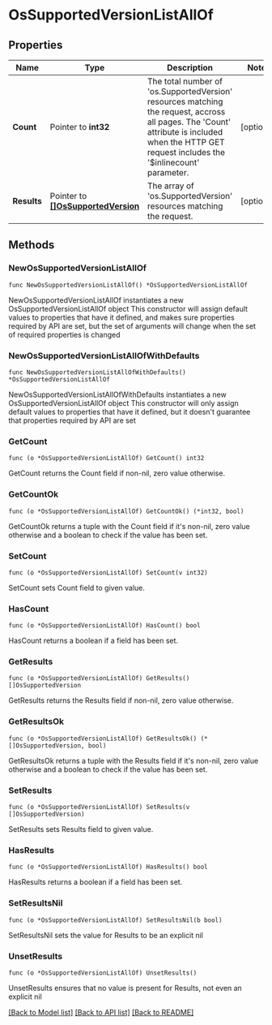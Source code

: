 # OsSupportedVersionListAllOf

## Properties

Name | Type | Description | Notes
------------ | ------------- | ------------- | -------------
**Count** | Pointer to **int32** | The total number of &#39;os.SupportedVersion&#39; resources matching the request, accross all pages. The &#39;Count&#39; attribute is included when the HTTP GET request includes the &#39;$inlinecount&#39; parameter. | [optional] 
**Results** | Pointer to [**[]OsSupportedVersion**](os.SupportedVersion.md) | The array of &#39;os.SupportedVersion&#39; resources matching the request. | [optional] 

## Methods

### NewOsSupportedVersionListAllOf

`func NewOsSupportedVersionListAllOf() *OsSupportedVersionListAllOf`

NewOsSupportedVersionListAllOf instantiates a new OsSupportedVersionListAllOf object
This constructor will assign default values to properties that have it defined,
and makes sure properties required by API are set, but the set of arguments
will change when the set of required properties is changed

### NewOsSupportedVersionListAllOfWithDefaults

`func NewOsSupportedVersionListAllOfWithDefaults() *OsSupportedVersionListAllOf`

NewOsSupportedVersionListAllOfWithDefaults instantiates a new OsSupportedVersionListAllOf object
This constructor will only assign default values to properties that have it defined,
but it doesn't guarantee that properties required by API are set

### GetCount

`func (o *OsSupportedVersionListAllOf) GetCount() int32`

GetCount returns the Count field if non-nil, zero value otherwise.

### GetCountOk

`func (o *OsSupportedVersionListAllOf) GetCountOk() (*int32, bool)`

GetCountOk returns a tuple with the Count field if it's non-nil, zero value otherwise
and a boolean to check if the value has been set.

### SetCount

`func (o *OsSupportedVersionListAllOf) SetCount(v int32)`

SetCount sets Count field to given value.

### HasCount

`func (o *OsSupportedVersionListAllOf) HasCount() bool`

HasCount returns a boolean if a field has been set.

### GetResults

`func (o *OsSupportedVersionListAllOf) GetResults() []OsSupportedVersion`

GetResults returns the Results field if non-nil, zero value otherwise.

### GetResultsOk

`func (o *OsSupportedVersionListAllOf) GetResultsOk() (*[]OsSupportedVersion, bool)`

GetResultsOk returns a tuple with the Results field if it's non-nil, zero value otherwise
and a boolean to check if the value has been set.

### SetResults

`func (o *OsSupportedVersionListAllOf) SetResults(v []OsSupportedVersion)`

SetResults sets Results field to given value.

### HasResults

`func (o *OsSupportedVersionListAllOf) HasResults() bool`

HasResults returns a boolean if a field has been set.

### SetResultsNil

`func (o *OsSupportedVersionListAllOf) SetResultsNil(b bool)`

 SetResultsNil sets the value for Results to be an explicit nil

### UnsetResults
`func (o *OsSupportedVersionListAllOf) UnsetResults()`

UnsetResults ensures that no value is present for Results, not even an explicit nil

[[Back to Model list]](../README.md#documentation-for-models) [[Back to API list]](../README.md#documentation-for-api-endpoints) [[Back to README]](../README.md)


